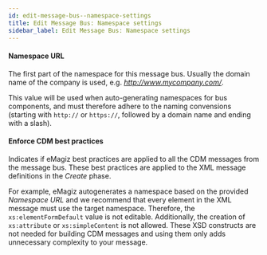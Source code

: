 ```yaml
---
id: edit-message-bus--namespace-settings
title: Edit Message Bus: Namespace settings
sidebar_label: Edit Message Bus: Namespace settings
---
```

#### Namespace URL
The first part of the namespace for this message bus. Usually the domain name of the company is used, e.g. <i>http://www.mycompany.com/</i>.

This value will be used when auto-generating namespaces for bus components, and must therefore adhere to the naming convensions (starting with <code>http://</code> or <code>https://</code>, followed by a domain name and ending with a slash).

#### Enforce CDM best practices
Indicates if eMagiz best practices are applied to all the CDM messages from the message bus. These best practices are applied to the XML message definitions in the <i>Create</i> phase.

For example, eMagiz autogenerates a namespace based on the provided <i>Namespace URL</i>  and we recommend that every element in the XML message must use the target namespace. Therefore, the <code>xs:elementFormDefault</code> value is not editable. Additionally,  the creation of <code>xs:attribute</code> or <code>xs:simpleContent</code> is not allowed. These XSD constructs are not needed for building CDM messages and using them only adds unnecessary complexity to your message.


